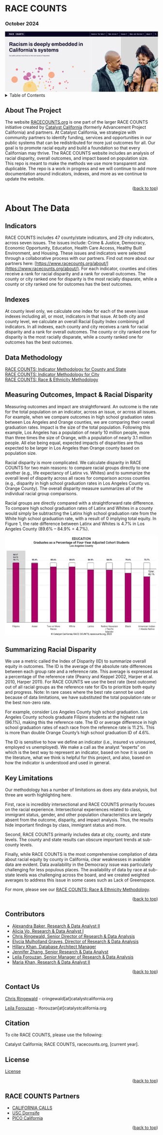 # RACE COUNTS
### October 2024

<base target="_blank">

<img src="https://github.com/catalystcalifornia/RaceCounts/blob/main/images/rc_homepage.PNG" alt="RACE COUNTS Homepage">




<details>
  <summary>Table of Contents</summary>
  <ol>
    <li>
      <a href="#about-the-project">About The Project</a></li>
    <li><a href="#about-the-data">About The Data</a></li>
     <ul>
        <li><a href="#indicators">Indicators</a></li>
        <li><a href="#indexes">Indexes</a></li>
        <li><a href="#data-methodology">Data Methodology</a></li>
        <li><a href="#measuring-outcomes,-impact-&-racial-disparity">Measuring Outcomes, Impact & Disparity</a></li>
        <li><a href="#summarizing-racial-disparity">Summarizing Racial Disparity</a></li>
        <li><a href="#key-limitations">Key Limitations</a></li>
      </ul>
    <li><a href="#contributors">Contributors</a></li>
    <li><a href="#contact-us">Contact Us</a></li>
    <li><a href="#citation">Citation</a></li>
    <li><a href="#license">License</a></li>
    <li><a href="#race-counts-partners">RACE COUNTS Partners</a></li>
  </ol>
</details>


## About The Project

The website [RACECOUNTS.org](https://www.racecounts.org?target=_blank) is one part of the larger RACE COUNTS initiative created by [Catalyst California](https://www.catalystcalifornia.org/) (formerly Advancement Project California) and partners. At Catalyst California, we strategize with community partners to identify funding, services and opportunities in our public systems that can be redistributed for more just outcomes for all. Our goal is to promote racial equity and build a foundation so that every Californian may thrive. The RACE COUNTS website includes an analysis of racial disparity, overall outcomes, and impact based on population size. This repo is meant to make the methods we use more transparent and duplicable. The repo is a work in progress and we will continue to add more documentation around indicators, indexes, and more as we continue to update the website.

<p align="right">(<a href="#top">back to top</a>)</p>


# About The Data

## Indicators
RACE COUNTS includes 47 county/state indicators, and 29 city indicators, across seven issues. The issues include: Crime & Justice, Democracy, Economic Opportunity, Education, Health Care Access, Healthy Built Environment, and Housing. These issues and indicators were selected through a collaborative process with our partners. Find out more about our partners here: [https://www.racecounts.org/about/](https://www.racecounts.org/about/). For each indicator, counties and cities receive a rank for racial disparity and a rank for overall outcomes. The county or city ranked one for disparity is the most racially disparate, while a county or city ranked one for outcomes has the best outcomes. 

## Indexes
At county level only, we calculate one index for each of the seven issue indexes including all, or most, indicators in that issue. At both city and county level, we calculate an overall Racial Equity Index combining all indicators. In all indexes, each county and city receives a rank for racial disparity and a rank for overall outcomes. The county or city ranked one for disparity is the most racially disparate, while a county ranked one for outcomes has the best outcomes.

## Data Methodology
[RACE COUNTS: Indicator Methodology for County and State](https://github.com/catalystcalifornia/RaceCounts/blob/main/Methodology/IndicatorMethodology_CountyState.pdf) <br>
[RACE COUNTS: Indicator Methodology for City](https://github.com/catalystcalifornia/RaceCounts/blob/main/Methodology/IndicatorMethodology_City.pdf) <br> 
[RACE COUNTS: Race & Ethnicity Methodology](https://github.com/catalystcalifornia/RaceCounts/blob/main/Methodology/README_Race_Ethnicity.md) <br>

<!--[RACE COUNTS: Key Takeaways Methodology (2023)](https://github.com/catalystcalifornia/RaceCounts/blob/main/KeyTakeaways/README_Key_Takeaways.md) <br>-->

## Measuring Outcomes, Impact & Racial Disparity
Measuring outcomes and impact are straightforward. An outcome is the rate for the total population on an indicator, across an issue, or across all issues. For example, when we compare outcomes in high school graduation rates between Los Angeles and Orange counties, we are comparing their overall graduation rates. Impact is the size of the total population. Following this example, Los Angeles has a population of nearly 10 million people, more than three times the size of Orange, with a population of nearly 3.1 million people. All else being equal, expected impacts of disparities are thus expected to be larger in Los Angeles than Orange county based on population size.

Racial disparity is more complicated. We calculate disparity in RACE COUNTS for two main reasons: to compare racial groups directly to one another (e.g., life expectancy of Latinx vs. Whites) and to summarize the overall level of disparity across all races for comparison across counties (e.g., disparity in high school graduation rates in Los Angeles County vs. Orange County). The overall disparity measure summarizes all of the individual racial group comparisons.

Racial groups are directly compared with a straightforward rate difference. To compare high school graduation rates of Latinx and Whites in a county would simply be subtracting the Latinx high school graduation rate from the White high school graduation rate, with a result of 0 implying total equity. In Figure 1, the rate difference between Latinx and Whites is 4.7% in Los Angeles County (89.6% – 84.9% = 4.7%).

<img src="images/high-school-graduation-california.jpg" alt="LA County HS Graduation by Race Bar Chart">

## Summarizing Racial Disparity
We use a metric called the Index of Disparity (ID) to summarize overall equity in outcomes. The ID is the average of the absolute rate differences between each group rate and a reference rate. This average is expressed as a percentage of the reference rate (Pearcy and Keppel 2002, Harper et al. 2010, Harper 2011). For RACE COUNTS we use the best rate (best outcome) out of all racial groups as the reference rate for IDs to prioritize both equity and progress. Note: In rare cases where the best rate cannot be used because of data limitations, we have substituted the total population rate or the best non-zero rate. 

For example, consider Los Angeles County high school graduation. Los Angeles County schools graduate Filipinx students at the highest rate (96.1%), making this the reference rate. The ID or average difference in high school graduation rates of each race from the reference rate is 11.2%. This is more than double Orange County’s high school graduation ID of 4.6%.

The ID is sensitive to how we define an indicator (i.e., insured vs uninsured, employed vs unemployed). We make a call as the analyst “experts” on which is the best way to represent an indicator, based on how it is used in the literature, what we think is helpful for this project, and also, based on how the indicator is understood and used in general.

## Key Limitations
Our methodology has a number of limitations as does any data analysis, but three are worth highlighting here.

First, race is incredibly intersectional and RACE COUNTS primarily focuses on the racial experience. Intersectional experiences related to class, immigrant status, gender, and other population characteristics are largely absent from the outcome, disparity, and impact analysis. Thus, the results hide important findings by class, immigrant status and more.

Second, RACE COUNTS primarily includes data at city, county, and state levels. The county and state results can obscure important trends at sub-county levels.  

Finally, while RACE COUNTS is the most comprehensive compilation of data about racial equity by county in California, clear weaknesses in available data are evident. Data availability in the Democracy issue was particularly challenging for less populous places. The availability of data by race at sub-state levels was challenging across the board, and we created weighted averages to address this issue in some cases such as Lack of Greenspace. 

For more, please see our [RACE COUNTS: Race & Ethnicity Methodology](https://github.com/catalystcalifornia/RaceCounts/blob/main/Methodology/README_Race_Ethnicity.md).

<p align="right">(<a href="#top">back to top</a>)</p>


## Contributors
* [Alexandra Baker, Research & Data Analyst II](https://github.com/bakeralexan)
* [Alicia Vo, Research & Data Analyst I](https://github.com/avoCC)
* [Chris Ringewald, Senior Director of Research & Data Analysis](https://github.com/cringewald)
* [Elycia Mulholland Graves, Director of Research & Data Analysis](https://github.com/elyciamg)
* [Hillary Khan, Database Architect Manager](https://github.com/hillarykhan)
* [Jennifer Zhang, Senior Research & Data Analyst](https://github.com/jzhang514)
* [Leila Forouzan, Senior Manager of Research & Data Analysis](https://github.com/lforouzan)
* [Maria Khan, Research & Data Analyst II](https://github.com/mariatkhan)

<p align="right">(<a href="#top">back to top</a>)</p>


## Contact Us
[Chris Ringewald](https://www.linkedin.com/in/chris-ringewald-6766369/) - cringewald[at]catalystcalifornia.org  <br>


[Leila Forouzan](https://www.linkedin.com/in/leilaforouzan/) - lforouzan[at]catalystcalifornia.org</p>


## Citation
To cite RACE COUNTS, please use the following:

Catalyst California; RACE COUNTS, racecounts.org, [current year].


## License

[License](License.md)

<p align="right">(<a href="#top">back to top</a>)</p>


## RACE COUNTS Partners

* [CALIFORNIA CALLS](https://www.cacalls.org/)
* [USC Dornsife](https://dornsife.usc.edu/)
* [PICO California](http://www.picocalifornia.org/)

<p align="right">(<a href="#top">back to top</a>)</p>

